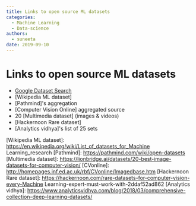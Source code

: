 ```yaml
---
title: Links to open source ML datasets 
categories:
  - Machine Learning
  - Data-science
authors:
  - suneeta
date: 2019-09-10
---
```


# Links to open source ML datasets 

- [Google Dataset Search]
- [Wikipedia ML dataset]
- [Pathmind]'s aggregation
- [Computer Vision Online] aggregated source
- 20 [Multimedia dataset] (images & videos)
- [Hackernoon Rare dataset]
- [Analytics vidhya]'s list of 25 sets

[Google Dataset Search]: https://datasetsearch.research.google.com
[Wikipedia ML dataset]: https://en.wikipedia.org/wiki/List_of_datasets_for_Machine Learning_research
[Pathmind]: https://pathmind.com/wiki/open-datasets
[Multimedia dataset]: https://lionbridge.ai/datasets/20-best-image-datasets-for-computer-vision/
[CVonline]: http://homepages.inf.ed.ac.uk/rbf/CVonline/Imagedbase.htm
[Hackernoon Rare dataset]: https://hackernoon.com/rare-datasets-for-computer-vision-every-Machine Learning-expert-must-work-with-2ddaf52ad862
[Analytics vidhya]: https://www.analyticsvidhya.com/blog/2018/03/comprehensive-collection-deep-learning-datasets/